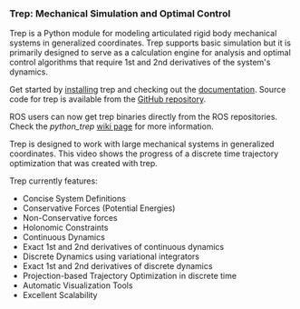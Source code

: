 ### Trep: Mechanical Simulation and Optimal Control
Trep is a Python module for modeling articulated rigid body mechanical systems in generalized coordinates. Trep supports basic simulation but it is primarily designed to serve as a calculation engine for analysis and optimal control algorithms that require 1st and 2nd derivatives of the system's dynamics.

Get started by [installing](install/) trep and checking out the [documentation](http://trep.readthedocs.io/en/latest/). Source code for trep is available from the [GitHub repository](https://github.com/MurpheyLab/trep).

ROS users can now get trep binaries directly from the ROS repositories. Check the *python_trep* [wiki page](http://wiki.ros.org/python_trep) for more information.

Trep is designed to work with large mechanical systems in generalized coordinates. This video shows the progress of a discrete time trajectory optimization that was created with trep.

Trep currently features:

- Concise System Definitions
- Conservative Forces (Potential Energies)
- Non-Conservative forces
- Holonomic Constraints
- Continuous Dynamics
- Exact 1st and 2nd derivatives of continuous dynamics
- Discrete Dynamics using variational integrators
- Exact 1st and 2nd derivatives of discrete dynamics
- Projection-based Trajectory Optimization in discrete time
- Automatic Visualization Tools
- Excellent Scalability
